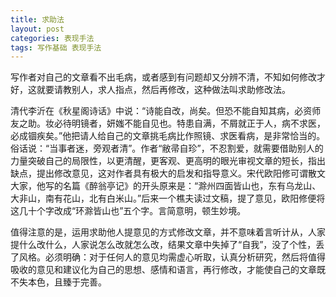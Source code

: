 ```yaml
---
title: 求助法
layout: post
categories: 表现手法
tags: 写作基础 表现手法
---
```


写作者对自己的文章看不出毛病，或者感到有问题却又分辨不清，不知如何修改才好，这就要请教别人，求人指点，然后再修改，这种做法叫求助修改法。

清代李沂在《秋星阁诗话》中说：“诗能自改，尚矣。但恐不能自知其病，必资师友之助。妆必待明镜者，妍媸不能自见也。特患自满，不屑就正于人，病不求医，必成锢疾矣。”他把请人给自己的文章挑毛病比作照镜、求医看病，是非常恰当的。俗话说：“当事者迷，旁观者清”。作者“敝帚自珍”，不忍割爱，就需要借助别人的力量突破自己的局限性，以更清醒，更客观、更高明的眼光审视文章的短长，指出缺点，提出修改意见，这对作者具有极大的启发和指导意义。宋代欧阳修可谓散文大家，他写的名篇《醉翁亭记》的开头原来是：“滁州四面皆山也，东有乌龙山、大非山，南有花山，北有白米山。”后来一个樵夫读过文稿，提了意见，欧阳修便将这几十个字改成“环滁皆山也”五个字。言简意明，顿生妙境。

值得注意的是，运用求助他人提意见的方式修改文章，并不意味着言听计从，人家提什么改什么，人家说怎么改就怎么改，结果文章中失掉了“自我”，没了个性，丢了风格。必须明确：对于任何人的意见均需虚心听取，认真分析研究，然后将值得吸收的意见和建议化为自己的思想、感情和语言，再行修改，才能使自己的文章既不失本色，且臻于完善。 